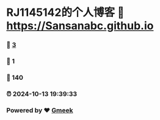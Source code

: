# RJ1145142的个人博客 :link: https://Sansanabc.github.io 
### :page_facing_up: [3](https://Sansanabc.github.io/tag.html) 
### :speech_balloon: 1 
### :hibiscus: 140 
### :alarm_clock: 2024-10-13 19:39:33 
### Powered by :heart: [Gmeek](https://github.com/Meekdai/Gmeek)
